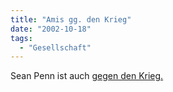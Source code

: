 ```yaml
---
title: "Amis gg. den Krieg"
date: "2002-10-18"
tags:
  - "Gesellschaft"
---
```


Sean Penn ist auch [gegen den Krieg.](https://web.archive.org/web/20040921102506/http://www.worldwideklein.tv/nothing.php?id=P2444 "Nothing But The Truth - WorldWideKlein Weblog")
